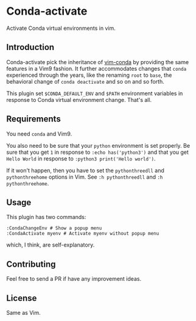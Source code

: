 # Conda-activate
Activate Conda virtual environments in vim.

## Introduction
Conda-activate pick the inheritance of
[vim-conda](https://github.com/cjrh/vim-conda) by providing the same features
in a Vim9 fashion. It further accommodates changes that `conda` experienced
through the years, like the renaming `root` to `base`, the behavioral change
of `conda deactivate` and so on and so forth.

This plugin set `$CONDA_DEFAULT_ENV` and `$PATH`
environment variables in response to Conda virtual environment change.
That's all.


## Requirements
You need `conda` and Vim9.<br>

You also need to be sure that your `python` environment is set properly.
Be sure that you get `1` in response to  `:echo has('python3')` and
that you get `Hello World` in response to `:python3 print('Hello world')`.

If it won't happen, then you have to set the `pythonthreedll` and
`pythonthreehome` options in Vim.
See `:h pythonthreedll` and `:h pythonthreehome`.

## Usage
This plugin has two commands:
```
:CondaChangeEnv # Show a popup menu
:CondaActivate myenv # Activate myenv without popup menu
```
which, I think, are self-explanatory.

## Contributing
Feel free to send a PR if have any improvement ideas.

## License
Same as Vim.
